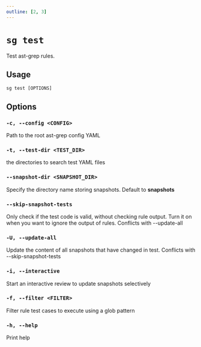```yaml
---
outline: [2, 3]
---
```


# `sg test`

Test ast-grep rules.

## Usage

```shell
sg test [OPTIONS]
```

## Options

### `-c, --config <CONFIG>`

Path to the root ast-grep config YAML

### `-t, --test-dir <TEST_DIR>`

the directories to search test YAML files

### `--snapshot-dir <SNAPSHOT_DIR>`

Specify the directory name storing snapshots. Default to __snapshots__

### `--skip-snapshot-tests`

Only check if the test code is valid, without checking rule output. Turn it on when you want to ignore the output of rules. Conflicts with --update-all

### `-U, --update-all`

Update the content of all snapshots that have changed in test. Conflicts with --skip-snapshot-tests

### `-i, --interactive`

Start an interactive review to update snapshots selectively

### `-f, --filter <FILTER>`

Filter rule test cases to execute using a glob pattern

### `-h, --help`

Print help